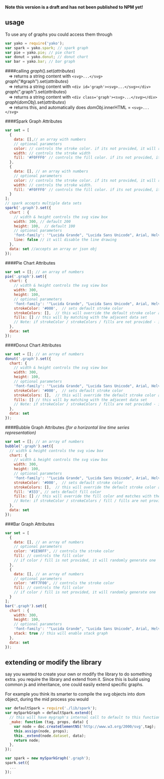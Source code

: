 <b>Note this version is a draft and has not been published to NPM yet!</b>

## usage

To use any of graphs you could access them through
``` javascript
var yako = require('yako');
var spark = yako.spark; // spark graph
var pie = yako.pie; // pie chart
var donut = yako.donut; // donut chart
var bar = yako.bar; // bar graph
```

####calling
<i>graph</i>().set(<i>attributes</i>) <br>
&nbsp;&nbsp; => returns a string content with ```<svg>...</svg>``` <br>
<i>graph</i>("#graph").set(<i>attributes</i>) <br> 
&nbsp;&nbsp; => returns a string content with ```<div id='graph'><svg>...</svg></div>```<br>
<i>graph</i>(".graph").set(<i>attributes</i>) <br>
&nbsp;&nbsp; => returns a string content with ```<div class='graph'><svg>...</svg></div>```<br>
<i>graph</i>(<i>domObj</i>).set(<i>attributes</i>)<br> 
&nbsp;&nbsp; => returns this, and automatically does <i>domObj</i>.innerHTML = ```<svg>...</svg>```<br>


####Spark Graph Attributes
```javascript
var set = [
  {
    data: [],// an array with numbers
    // optional parameters
    color: // controls the stroke color. if its not provided, it will randomly generate a color
    width: // controls the stroke width
    fill: '#F0FFF0' // controls the fill color. if its not provided, it will not fill
  },
  {
    data: [], // an array with numbers
    // optional parameters
    color: // controls the stroke color. if its not provided, it will randomly generate a color
    width: // controls the stroke width.
    fill: '#F0FFF0' // controls the fill color. if its not provided, it will not fill
  }
];
// spark accepts multiple data sets
spark('.graph').set({
  chart : {
    // width & height controls the svg view box
    width: 300, // default 200
    height: 100,  // default 100
    // optional parameters
    'font-family': '"Lucida Grande", "Lucida Sans Unicode", Arial, Helvetica, sans-serif',
    line: false // it will disable the line drawing
  },
  data: set //accepts an array or json obj
});
```

####Pie Chart Attributes
```javascript
var set = []; // an array of numbers
pie('.graph').set({
  chart: {
    // width & height controls the svg view box
    width: 300,
    height: 100,
    // optional parameters
    'font-family': '"Lucida Grande", "Lucida Sans Unicode", Arial, Helvetica, sans-serif',
    strokeColor: '#000',  // sets default stroke color
    strokeColors: [],  // this will override the default stroke color and matches with the adjacent data set
    fills: [] // this will by matching with the adjacent data set
    // Note: if strokeColor / strokeColors / fills are not provided - it will randomly generate a color
  },
  data: set
});
```

####Donut Chart Attributes
```javascript
var set = []; // an array of numbers
donut('.graph').set({
  chart: {
    // width & height controls the svg view box
    width: 300,
    height: 100,
    // optional parameters
    'font-family': '"Lucida Grande", "Lucida Sans Unicode", Arial, Helvetica, sans-serif',
    strokeColor: '#000',  // sets default stroke color
    strokeColors: [],  // this will override the default stroke color and matches with the adjacent data set
    fills: [] // this will by matching with the adjacent data set
    // Note: if strokeColor / strokeColors / fills are not provided - it will randomly generate a color
  },
  data: set
});
```

####Bubble Graph Attributes <i>(for a horizontal line time series representation)</i>
```javascript
var set = []; // an array of numbers
bubble('.graph').set({
  // width & height controls the svg view box
  chart: {
    // width & height controls the svg view box
    width: 300,
    height: 100,
    // optional parameters
    'font-family': '"Lucida Grande", "Lucida Sans Unicode", Arial, Helvetica, sans-serif',
    strokeColor: '#000',  // sets default stroke color
    strokeColors: [],  // this will override the default stroke color and matches with the adjacent data set
    fill: '#333', // sets default fill color
    fills: [] // this will override the fill color and matches with the adjacent data set
    // Note: if strokeColor / strokeColors / fill / fills are not provided - it will randomly generate a color
  },
  data: set
});
```

###Bar Graph Attributes
```javascript
var set = [
  {
    data: [], // an array of numbers
    // optional parameters
    color: '#1E90FF', // controls the stroke color
    fill: // controls the fill color
    // if color / fill is not provided, it will randomly generate one
  },
  {
    data: [], // an array of numbers
    // optional parameters
    color: '#FF7F00', // controls the stroke color
    fill: // controls the fill color
    // if color / fill is not provided, it will randomly generate one
  }
];
bar('.graph').set({
  chart : {
    width: 300,
    height: 100,
    // optional parameters
    'font-family': '"Lucida Grande", "Lucida Sans Unicode", Arial, Helvetica, sans-serif',
    stack: true // this will enable stack graph
  },
  data: set
});
```

## extending or modify the library
say you wanted to create your own or modify the library to do something extra. you require the library and extend from it.  Since this is build using common js and inheritance, one could easily extend specific graphs.<br>

For example you think its smarter to compile the svg objects into dom object, during the mid process you would
```javascript
var defaultSpark = require('./lib/spark');
var mySparkGraph = defaultSpark.extend({
  // this will have mygraph's internal call to default to this function
  _make: function (tag, props, data) {
    var node = doc.createElementNS('http://www.w3.org/2000/svg',tag);
    this.assign(node, props);
    this._extend(node.dataset, data);
    return node;
  },
});

var spark = new mySparkGraph('.graph');
spark.set({
  ...
});
```

